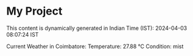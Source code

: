 # My Project

This content is dynamically generated in Indian Time (IST): 2024-04-03 08:07:24 IST


Current Weather in Coimbatore:
Temperature: 27.88 °C
Condition: mist
